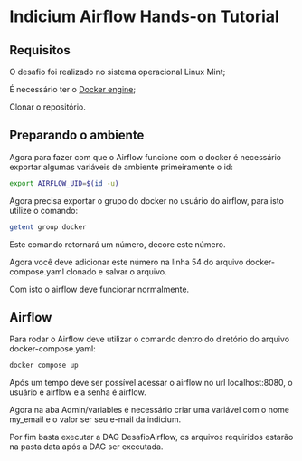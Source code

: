 # Indicium Airflow Hands-on Tutorial

## Requisitos

O desafio foi realizado no sistema operacional Linux Mint;

É necessário ter o [Docker engine](https://docs.docker.com/engine/install/ubuntu/);

Clonar o repositório.

## Preparando o ambiente

Agora para fazer com que o Airflow funcione com o docker é necessário exportar algumas variáveis de ambiente primeiramente o id:

```bash
export AIRFLOW_UID=$(id -u)
```
Agora precisa exportar o grupo do docker no usuário do airflow, para isto utilize o comando:

```bash
getent group docker
```
Este comando retornará um número, decore este número.

Agora você deve adicionar este número na linha 54 do arquivo docker-compose.yaml clonado e salvar o arquivo.

Com isto o airflow deve funcionar normalmente.

## Airflow

Para rodar o Airflow deve utilizar o comando dentro do diretório do arquivo docker-compose.yaml:

```bash
docker compose up
```
Após um tempo deve ser possível acessar o airflow no url localhost:8080, o usuário é airflow e a senha é airflow. 

Agora na aba Admin/variables é necessário criar uma variável com o nome my_email e o valor ser seu e-mail da indicium.

Por fim basta executar a DAG DesafioAirflow, os arquivos requiridos estarão na pasta data após a DAG ser executada. 